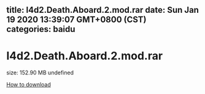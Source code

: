 
title: l4d2.Death.Aboard.2.mod.rar
date: Sun Jan 19 2020 13:39:07 GMT+0800 (CST)    
categories: baidu
---

# l4d2.Death.Aboard.2.mod.rar
size: 152.90 MB
 undefined
 

[How to download](https://bpcam.bemobtrk.com/go/2ceec3aa-1ca2-46d6-b9ff-aaa5c184517c?jno=4331)
